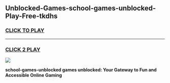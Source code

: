 
## Unblocked-Games-school-games-unblocked-Play-Free-tkdhs
<h3>
<a href="https://premium76.site?title=school-games-unblocked&ref=22A">CLICK TO PLAY</a></h3>
<hr>

<h3>
<a href="https://premium76.site?title=school-games-unblocked&ref=22A">CLICK 2 PLAY</a>
  
</h3>

<a href="https://premium76.site?title=school-games-unblocked&ref=22A"><img src="https://clearcache.store/games.png"></a>


**school-games-unblocked games unblocked: Your Gateway to Fun and Accessible Online Gaming**
